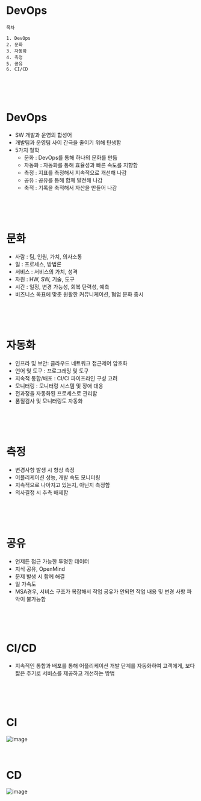 # DevOps
```
목차

1. DevOps
2. 문화
3. 자동화
4. 측정
5. 공유
6. CI/CD
```

<br>
<br>
<br>

# DevOps
- SW 개발과 운영의 합성어
- 개발팀과 운영팀 사이 간극을 줄이기 위해 탄생함
- 5가지 철학
  - 문화 : DevOps를 통해 하나의 문화를 만듦
  - 자동화 : 자동화를 통해 효율성과 빠른 속도를 지향함
  - 측정 : 지표를 측정해서 지속적으로 개선해 나감
  - 공유 : 공유를 통해 함께 발전해 나감
  - 축적 : 기록을 축적해서 자산을 만들어 나감


<br>
<br>
<br>
 
# 문화
- 사람 : 팀, 인원, 가치, 의사소통
- 일 : 프로세스, 방법론
- 서비스 : 서비스의 가치, 성격
- 자원 : HW, SW, 기술, 도구
- 시간 : 일정, 변경 가능성, 회복 탄력성, 예측
- 비즈니스 목표에 맞춘 원활한 커뮤니케이션, 협업 문화 중시


<br>
<br>
<br>


# 자동화
- 인프라 및 보안: 클라우드 네트워크 접근제어 암호화
- 언어 및 도구 : 프로그래밍 및 도구
- 지속적 통합/배포 : CI/CI 파이프라인 구성 고려
- 모니터링 : 모니터링 시스템 및 장애 대응
- 전과정을 자동화된 프로세스로 관리함
- 품질검사 및 모니터링도 자동화



<br>
<br>
<br>

# 측정
- 변경사항 발생 시 항상 측정
- 어플리케이션 성능, 개발 속도 모니터링
- 지속적으로 나아지고 있는지, 아닌지 측정함
- 의사결정 시 추측 배제함


<br>
<br>
<br>


# 공유
- 언제든 접근 가능한 투명한 데이터
- 지식 공유, OpenMind
- 문제 발생 시 함께 해결
- 일 가속도
- MSA경우, 서비스 구조가 복잡해서 작업 공유가 안되면 작업 내용 및 변경 사항 파악이 불가능함


<br>
<br>
<br>


# CI/CD
- 지속적인 통합과 배포를 통해 어플리케이션 개발 단계를 자동화하여
  고객에게, 보다 짧은 주기로 서비스를 제공하고 개선하는 방법




<br>
<br>
<br>

# CI
![image](https://github.com/jiyeonnnny/Computer-Science/assets/139419091/790768dc-893a-4bbf-b7eb-b38162adabdb)

<br>

# CD
![image](https://github.com/jiyeonnnny/Computer-Science/assets/139419091/e88e1871-ef9b-4280-a5e9-97ec65aa076a)
